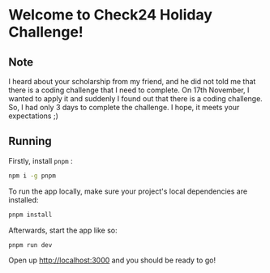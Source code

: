 # Welcome to Check24 Holiday Challenge!

## Note
I heard about your scholarship from my friend, and he did not told me that there is a coding challenge that I need to complete.
On 17th November, I wanted to apply it and suddenly I found out that there is a coding challenge.
So, I had only 3 days to complete the challenge.
I hope, it meets your expectations ;)

## Running

Firstly, install `pnpm` :

```sh
npm i -g pnpm

```


To run the app locally, make sure your project's local dependencies are installed:

```sh
pnpm install
```

Afterwards, start the app like so:

```sh
pnpm run dev
```

Open up [http://localhost:3000](http://localhost:3000) and you should be ready to go!

